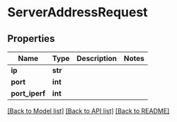# ServerAddressRequest

## Properties
Name | Type | Description | Notes
------------ | ------------- | ------------- | -------------
**ip** | **str** |  | 
**port** | **int** |  | 
**port_iperf** | **int** |  | 

[[Back to Model list]](../README.md#documentation-for-models) [[Back to API list]](../README.md#documentation-for-api-endpoints) [[Back to README]](../README.md)


